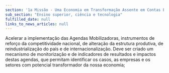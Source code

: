 ```yaml
---
section: '1a Missão - Uma Economia em Transformação Assente em Contas Equilibradas'
sub_section: "Ensino superior, ciência e tecnologia"
fulfilled_date: null
links_to_news_articles: null
---
```


Acelerar a implementação das Agendas Mobilizadoras, instrumentos de reforço da competitividade nacional, de alteração da estrutura produtiva, de reindustrialização do país e de internacionalização. Deve ser criado um mecanismo de monitorização e de indicadores de resultados e impactos destas agendas, que permitam identificar os casos, as empresas e os setores com potencial transformador da nossa economia;
